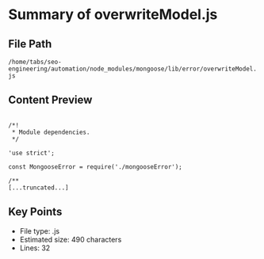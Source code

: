 # Summary of overwriteModel.js
  
## File Path
`/home/tabs/seo-engineering/automation/node_modules/mongoose/lib/error/overwriteModel.js`

## Content Preview
```

/*!
 * Module dependencies.
 */

'use strict';

const MongooseError = require('./mongooseError');

/**
[...truncated...]
```

## Key Points
- File type: .js
- Estimated size: 490 characters
- Lines: 32
